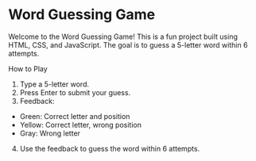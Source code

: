 # Word Guessing Game

Welcome to the Word Guessing Game! This is a fun project built using HTML, CSS, and JavaScript. The goal is to guess a 5-letter word within 6 attempts.

How to Play

1.	Type a 5-letter word.
2.	Press Enter to submit your guess.
3.	Feedback:
   - Green: Correct letter and position
   - Yellow: Correct letter, wrong position
   - Gray: Wrong letter

4.	Use the feedback to guess the word within 6 attempts.
